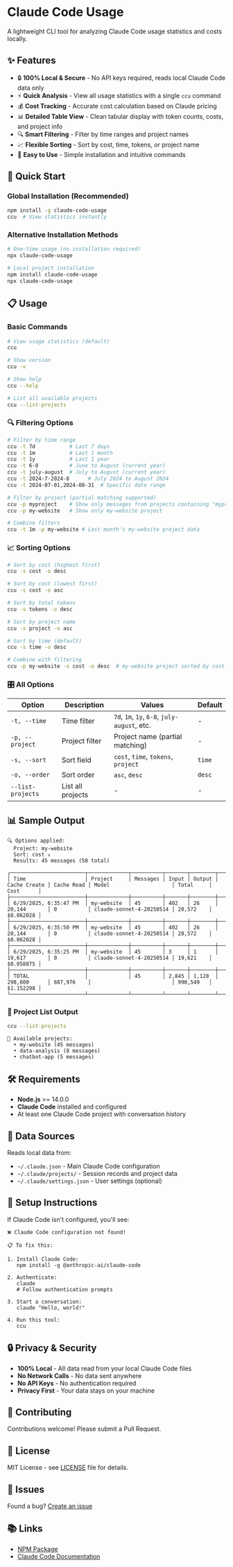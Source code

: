 # Claude Code Usage

A lightweight CLI tool for analyzing Claude Code usage statistics and costs locally.

## ✨ Features

- 🔒 **100% Local & Secure** - No API keys required, reads local Claude Code data only
- ⚡ **Quick Analysis** - View all usage statistics with a single `ccu` command
- 💰 **Cost Tracking** - Accurate cost calculation based on Claude pricing
- 📊 **Detailed Table View** - Clean tabular display with token counts, costs, and project info
- 🔍 **Smart Filtering** - Filter by time ranges and project names
- 📈 **Flexible Sorting** - Sort by cost, time, tokens, or project name
- 🚀 **Easy to Use** - Simple installation and intuitive commands

## 🚀 Quick Start

### Global Installation (Recommended)
```bash
npm install -g claude-code-usage
ccu  # View statistics instantly
```

### Alternative Installation Methods

```bash
# One-time usage (no installation required)
npx claude-code-usage

# Local project installation
npm install claude-code-usage
npx claude-code-usage
```

## 📋 Usage

### Basic Commands

```bash
# View usage statistics (default)
ccu

# Show version
ccu -v

# Show help
ccu --help

# List all available projects
ccu --list-projects
```

### 🔍 Filtering Options

```bash
# Filter by time range
ccu -t 7d           # Last 7 days
ccu -t 1m           # Last 1 month
ccu -t 1y           # Last 1 year
ccu -t 6-8          # June to August (current year)
ccu -t july-august  # July to August (current year)
ccu -t 2024-7-2024-8      # July 2024 to August 2024
ccu -t 2024-07-01,2024-08-31  # Specific date range

# Filter by project (partial matching supported)
ccu -p myproject    # Show only messages from projects containing "myproject"
ccu -p my-website   # Show only my-website project

# Combine filters
ccu -t 1m -p my-website # Last month's my-website project data
```

### 📈 Sorting Options

```bash
# Sort by cost (highest first)
ccu -s cost -o desc

# Sort by cost (lowest first)
ccu -s cost -o asc

# Sort by total tokens
ccu -s tokens -o desc

# Sort by project name
ccu -s project -o asc

# Sort by time (default)
ccu -s time -o desc

# Combine with filtering
ccu -p my-website -s cost -o desc  # my-website project sorted by cost
```

### 🎛️ All Options

| Option | Description | Values | Default |
|--------|-------------|--------|---------|
| `-t, --time` | Time filter | `7d`, `1m`, `1y`, `6-8`, `july-august`, etc. | - |
| `-p, --project` | Project filter | Project name (partial matching) | - |
| `-s, --sort` | Sort field | `cost`, `time`, `tokens`, `project` | `time` |
| `-o, --order` | Sort order | `asc`, `desc` | `desc` |
| `--list-projects` | List all projects | - | - |

## 📊 Sample Output

```
🔍 Options applied:
  Project: my-website
  Sort: cost ↓
  Results: 45 messages (58 total)

┌────────────────────────┬─────────────┬──────────┬───────┬────────┬──────────────┬────────────┬──────────────────────────┬───────────┬───────────┐
│ Time                   │ Project     │ Messages │ Input │ Output │ Cache Create │ Cache Read │ Model                    │ Total     │ Cost      │
├────────────────────────┼─────────────┼──────────┼───────┼────────┼──────────────┼────────────┼──────────────────────────┼───────────┼───────────┤
│ 6/29/2025, 6:35:47 PM  │ my-website  │ 45       │ 402   │ 26     │ 20,144       │ 0          │ claude-sonnet-4-20250514 │ 20,572    │ $0.062028 │
├────────────────────────┼─────────────┼──────────┼───────┼────────┼──────────────┼────────────┼──────────────────────────┼───────────┼───────────┤
│ 6/29/2025, 6:35:50 PM  │ my-website  │ 45       │ 402   │ 26     │ 20,144       │ 0          │ claude-sonnet-4-20250514 │ 20,572    │ $0.062028 │
├────────────────────────┼─────────────┼──────────┼───────┼────────┼──────────────┼────────────┼──────────────────────────┼───────────┼───────────┤
│ 6/29/2025, 6:35:25 PM  │ my-website  │ 45       │ 3     │ 1      │ 19,617       │ 0          │ claude-sonnet-4-20250514 │ 19,621    │ $0.058875 │
├────────────────────────┼─────────────┼──────────┼───────┼────────┼──────────────┼────────────┼──────────────────────────┼───────────┼───────────┤
│ TOTAL                  │             │ 45       │ 2,845 │ 1,128  │ 298,600      │ 687,976    │                          │ 990,549   │ $1.152298 │
└────────────────────────┴─────────────┴──────────┴───────┴────────┴──────────────┴────────────┴──────────────────────────┴───────────┴───────────┘
```

### 📁 Project List Output

```bash
ccu --list-projects
```

```
📁 Available projects:
  • my-website (45 messages)
  • data-analysis (8 messages)
  • chatbot-app (5 messages)
```

## 🛠️ Requirements

- **Node.js** >= 14.0.0
- **Claude Code** installed and configured
- At least one Claude Code project with conversation history

## 📁 Data Sources

Reads local data from:
- `~/.claude.json` - Main Claude Code configuration
- `~/.claude/projects/` - Session records and project data
- `~/.claude/settings.json` - User settings (optional)

## 🚨 Setup Instructions

If Claude Code isn't configured, you'll see:

```
❌ Claude Code configuration not found!

📋 To fix this:

1. Install Claude Code:
   npm install -g @anthropic-ai/claude-code

2. Authenticate:
   claude
   # Follow authentication prompts

3. Start a conversation:
   claude "Hello, world!"

4. Run this tool:
   ccu
```

## 🔒 Privacy & Security

- **100% Local** - All data read from your local Claude Code files
- **No Network Calls** - No data sent anywhere
- **No API Keys** - No authentication required
- **Privacy First** - Your data stays on your machine

## 🤝 Contributing

Contributions welcome! Please submit a Pull Request.

## 📄 License

MIT License - see [LICENSE](LICENSE) file for details.

## 🐛 Issues

Found a bug? [Create an issue](https://github.com/evanlong-me/claude-code-usage/issues)

## 📚 Links

- [NPM Package](https://www.npmjs.com/package/claude-code-usage)
- [Claude Code Documentation](https://docs.anthropic.com/en/docs/claude-code/settings)

